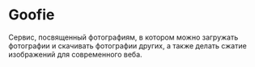 # Goofie
Сервис, посвященный фотографиям, в котором можно загружать фотографии и скачивать фотографии других, а также делать сжатие изображений для современного веба.
